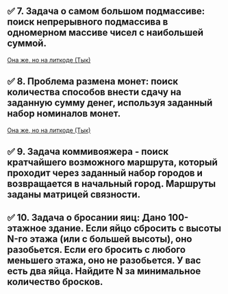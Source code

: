 ## ✅ 7.	Задача о самом большом подмассиве: поиск непрерывного подмассива в одномерном массиве чисел с наибольшей суммой.
[Она же, но на литкоде (Тык)](https://leetcode.com/problems/maximum-subarray/description/)

## ✅ 8.	Проблема размена монет: поиск количества способов внести сдачу на заданную сумму денег, используя заданный набор номиналов монет. 
[Она же, но на литкоде (Тык)](https://leetcode.com/problems/coin-change/description/)

## ✅ 9.	Задача коммивояжера - поиск кратчайшего возможного маршрута, который проходит через заданный набор городов и возвращается в начальный город. Маршруты заданы матрицей связности. 

## ✅ 10.	Задача о бросании яиц: Дано 100-этажное здание. Если яйцо сбросить с высоты N-го этажа (или с большей высоты), оно разобьется. Если его бросить с любого меньшего этажа, оно не разобьется. У вас есть два яйца. Найдите N за минимальное количество бросков.